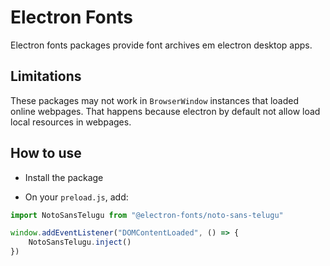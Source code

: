 # Electron Fonts

Electron fonts packages provide font archives em electron desktop apps.

## Limitations

These packages may not work in `BrowserWindow` instances that loaded online webpages. That happens because electron by default not allow load local resources in webpages.

## How to use

* Install the package

* On your `preload.js`, add:

```ts
import NotoSansTelugu from "@electron-fonts/noto-sans-telugu"

window.addEventListener("DOMContentLoaded", () => {
    NotoSansTelugu.inject()
})
```